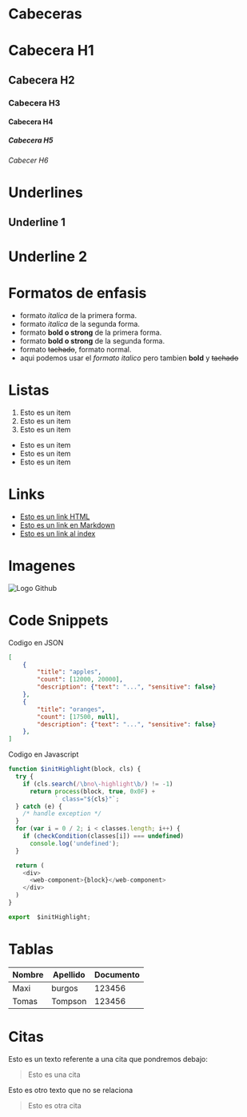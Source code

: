 # Cabeceras
# Cabecera H1
## Cabecera H2
### Cabecera H3
#### Cabecera H4
##### Cabecera H5
###### Cabecer H6

# Underlines
Underline 1
-----------

Underline 2
============

# Formatos de enfasis
- formato *italica* de la primera forma.
- formato _italica_ de la segunda forma.
- formato **bold o strong** de la primera forma.
- formato __bold o strong__ de la segunda forma.
- formato ~~tachado~~, formato normal.
- aqui podemos usar el *formato italico*  pero tambien **bold** y ~~tachado~~

# Listas
1. Esto es un item
2. Esto es un item
3. Esto es un item

- Esto es un item
- Esto es un item
- Esto es un item

# Links
- <a href="http://www.google.com">Esto es un link HTML</a>
- [Esto es un link en Markdown](http://wwww.google.com)
- [Esto es un link al index](index.html)

# Imagenes
![Logo Github](https://logos-world.net/wp-content/uploads/2020/11/GitHub-Logo.png)

# Code Snippets
Codigo en JSON
```JSON
[
    {
        "title": "apples",
        "count": [12000, 20000],
        "description": {"text": "...", "sensitive": false}
    },
    {
        "title": "oranges",
        "count": [17500, null],
        "description": {"text": "...", "sensitive": false}
    },
]
```

Codigo en Javascript
```Javascript
function $initHighlight(block, cls) {
  try {
    if (cls.search(/\bno\-highlight\b/) != -1)
      return process(block, true, 0x0F) +
             ` class="${cls}"`;
  } catch (e) {
    /* handle exception */
  }
  for (var i = 0 / 2; i < classes.length; i++) {
    if (checkCondition(classes[i]) === undefined)
      console.log('undefined');
  }

  return (
    <div>
      <web-component>{block}</web-component>
    </div>
  )
}

export  $initHighlight;
```

# Tablas
| Nombre | Apellido | Documento |
| ------ | -------- | --------- |
| Maxi | burgos | 123456 |
| Tomas | Tompson | 123456 |

# Citas
Esto es un texto referente a una cita que pondremos debajo:
> Esto es una cita

Esto es otro texto que no se relaciona
> Esto es otra cita


